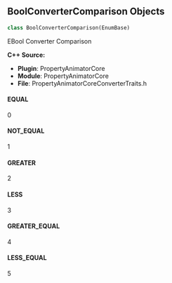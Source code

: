 ## BoolConverterComparison Objects

```python
class BoolConverterComparison(EnumBase)
```

EBool Converter Comparison

**C++ Source:**

- **Plugin**: PropertyAnimatorCore
- **Module**: PropertyAnimatorCore
- **File**: PropertyAnimatorCoreConverterTraits.h

<a id="unreal.BoolConverterComparison.EQUAL"></a>

#### EQUAL

0

<a id="unreal.BoolConverterComparison.NOT_EQUAL"></a>

#### NOT_EQUAL

1

<a id="unreal.BoolConverterComparison.GREATER"></a>

#### GREATER

2

<a id="unreal.BoolConverterComparison.LESS"></a>

#### LESS

3

<a id="unreal.BoolConverterComparison.GREATER_EQUAL"></a>

#### GREATER_EQUAL

4

<a id="unreal.BoolConverterComparison.LESS_EQUAL"></a>

#### LESS_EQUAL

5

<a id="unreal.Int32ConverterMethod"></a>